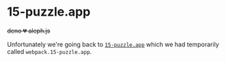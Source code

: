 # 15-puzzle.app
~~deno 💔 aleph.js~~

Unfortunately we're going back to [`15-puzzle.app`](https://github.com/hiraginoyuki/15-puzzle.app) which we had temporarily called `webpack.15-puzzle.app`.
